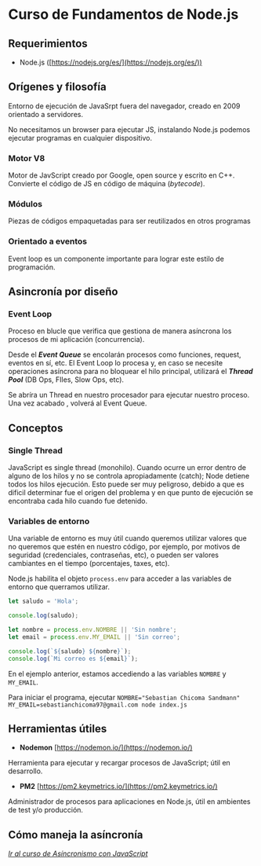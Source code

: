 # Curso de Fundamentos de Node.js

## Requerimientos

- Node.js ([https://nodejs.org/es/](https://nodejs.org/es/))


## Orígenes y filosofía

Entorno de ejecución de JavaSrpt fuera del navegador, creado en 2009 orientado a servidores.

No necesitamos un browser para ejecutar JS, instalando Node.js podemos ejecutar programas en cualquier dispositivo.

### Motor V8

Motor de JavScript creado por Google, open source y escrito en C++. Convierte el código de JS en código de máquina (*bytecode*).

### Módulos

Piezas de códigos empaquetadas para ser reutilizados en otros programas

### Orientado a eventos

Event loop es un componente importante para lograr este estilo de programación.

## Asincronía por diseño

### Event Loop

Proceso en blucle que verifica que gestiona de manera asíncrona los procesos de mi aplicación (concurrencia).

Desde el ***Event Queue*** se encolarán procesos como funciones, request, eventos en sí, etc. El Event Loop lo procesa y, en caso se necesite operaciones asíncrona para no bloquear el hilo principal, utilizará el ***Thread Pool*** (DB Ops, FIles, Slow Ops, etc).

Se abríra un Thread en nuestro procesador para ejecutar nuestro proceso. Una vez acabado , volverá al Event Queue.

## Conceptos

### Single Thread

JavaScript es single thread (monohilo). Cuando ocurre un error dentro de alguno de los hilos y no se controla apropiadamente (catch); Node detiene todos los hilos ejecución. 
Esto puede ser muy peligroso, debido a que es dificil determinar fue el origen del problema y en que punto de ejecución se encontraba cada hilo cuando fue detenido.

### Variables de entorno

Una variable de entorno es muy útil cuando queremos utilizar valores que no queremos que estén en nuestro código, por ejemplo, por motivos de seguridad (credenciales, contraseñas, etc), o pueden ser valores cambiantes en el tiempo (porcentajes, taxes, etc).

Node.js habilita el objeto ```process.env``` para acceder a las variables de entorno que querramos utilizar.

```javascript
let saludo = 'Hola';

console.log(saludo);

let nombre = process.env.NOMBRE || 'Sin nombre';
let email = process.env.MY_EMAIL || 'Sin correo';

console.log(`${saludo} ${nombre}`);
console.log(`Mi correo es ${email}`);
```

En el ejemplo anterior, estamos accediendo a las variables ```NOMBRE``` y ```MY_EMAIL```.

Para iniciar el programa, ejecutar ```NOMBRE="Sebastian Chicoma Sandmann" MY_EMAIL=sebastianchicoma97@gmail.com node index.js```

## Herramientas útiles

- **Nodemon** [https://nodemon.io/](https://nodemon.io/)

Herramienta para ejecutar y recargar procesos de JavaScript; útil en desarrollo.

- **PM2** [https://pm2.keymetrics.io/](https://pm2.keymetrics.io/)

Administrador de procesos para aplicaciones en Node.js, útil en ambientes de test y/o producción.

## Cómo maneja la asíncronía

*[Ir al curso de Asíncronismo con JavaScript](../010_asincronismo_javascript)*